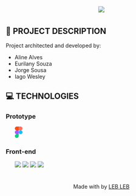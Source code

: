 <h1 align="center">
<img src="./assets/icons/.svg"/>
</h1>

## 🎲 PROJECT DESCRIPTION
Project architected and developed by:
<ul>
    <li>Aline Alves</li>
    <li>Eurilany Souza</li>
    <li>Jorge Sousa</li>
    <li>Iago Wesley</li>
</ul> 

## 💻 TECHNOLOGIES

### Prototype
<ul>
    <img src="figma.svg" height="30">
</ul>

### Front-end
<ul>
    <img src="https://upload.wikimedia.org/wikipedia/commons/thumb/9/98/WordPress_blue_logo.svg/1200px-WordPress_blue_logo.svg.png" height="30">
    <img src="https://upload.wikimedia.org/wikipedia/commons/thumb/2/27/PHP-logo.svg/2560px-PHP-logo.svg.png" height="30">
    <img src="https://seeklogo.com/images/J/jquery-logo-CFE6ECE363-seeklogo.com.png" height="30">
    <img src="https://tusharkandpal.github.io/img/bootstrap.png" height="30">
</ul>

<h1> </h1>
<p align="center">Made with by <a href="https://www.instagram.com/learninglabufc/">LEB LEB</a></p>
